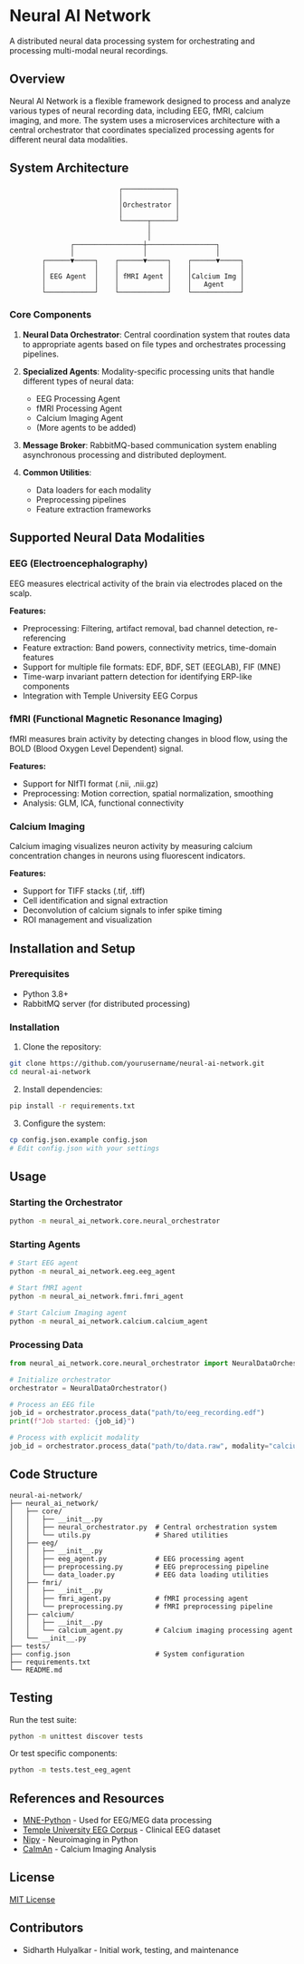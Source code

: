 # Neural AI Network

A distributed neural data processing system for orchestrating and processing multi-modal neural recordings.

## Overview

Neural AI Network is a flexible framework designed to process and analyze various types of neural recording data, including EEG, fMRI, calcium imaging, and more. The system uses a microservices architecture with a central orchestrator that coordinates specialized processing agents for different neural data modalities.

## System Architecture

```
                           ┌─────────────┐
                           │             │
                           │Orchestrator │
                           │             │
                           └──────┬──────┘
                                  │
                                  │
               ┌─────────────────┼─────────────────┐
               │                 │                 │
        ┌──────▼─────┐    ┌──────▼─────┐    ┌──────▼─────┐
        │            │    │            │    │            │
        │ EEG Agent  │    │ fMRI Agent │    │Calcium Img │
        │            │    │            │    │   Agent    │
        └────────────┘    └────────────┘    └────────────┘
```

### Core Components

1. **Neural Data Orchestrator**: Central coordination system that routes data to appropriate agents based on file types and orchestrates processing pipelines.

2. **Specialized Agents**: Modality-specific processing units that handle different types of neural data:
   - EEG Processing Agent
   - fMRI Processing Agent
   - Calcium Imaging Agent
   - (More agents to be added)

3. **Message Broker**: RabbitMQ-based communication system enabling asynchronous processing and distributed deployment.

4. **Common Utilities**:
   - Data loaders for each modality
   - Preprocessing pipelines
   - Feature extraction frameworks

## Supported Neural Data Modalities

### EEG (Electroencephalography)

EEG measures electrical activity of the brain via electrodes placed on the scalp.

**Features:**
- Preprocessing: Filtering, artifact removal, bad channel detection, re-referencing
- Feature extraction: Band powers, connectivity metrics, time-domain features
- Support for multiple file formats: EDF, BDF, SET (EEGLAB), FIF (MNE)
- Time-warp invariant pattern detection for identifying ERP-like components
- Integration with Temple University EEG Corpus

### fMRI (Functional Magnetic Resonance Imaging)

fMRI measures brain activity by detecting changes in blood flow, using the BOLD (Blood Oxygen Level Dependent) signal.

**Features:**
- Support for NIfTI format (.nii, .nii.gz)
- Preprocessing: Motion correction, spatial normalization, smoothing
- Analysis: GLM, ICA, functional connectivity

### Calcium Imaging

Calcium imaging visualizes neuron activity by measuring calcium concentration changes in neurons using fluorescent indicators.

**Features:**
- Support for TIFF stacks (.tif, .tiff)
- Cell identification and signal extraction
- Deconvolution of calcium signals to infer spike timing
- ROI management and visualization

## Installation and Setup

### Prerequisites

- Python 3.8+
- RabbitMQ server (for distributed processing)

### Installation

1. Clone the repository:
```bash
git clone https://github.com/yourusername/neural-ai-network.git
cd neural-ai-network
```

2. Install dependencies:
```bash
pip install -r requirements.txt
```

3. Configure the system:
```bash
cp config.json.example config.json
# Edit config.json with your settings
```

## Usage

### Starting the Orchestrator

```bash
python -m neural_ai_network.core.neural_orchestrator
```

### Starting Agents

```bash
# Start EEG agent
python -m neural_ai_network.eeg.eeg_agent

# Start fMRI agent
python -m neural_ai_network.fmri.fmri_agent

# Start Calcium Imaging agent
python -m neural_ai_network.calcium.calcium_agent
```

### Processing Data

```python
from neural_ai_network.core.neural_orchestrator import NeuralDataOrchestrator

# Initialize orchestrator
orchestrator = NeuralDataOrchestrator()

# Process an EEG file
job_id = orchestrator.process_data("path/to/eeg_recording.edf")
print(f"Job started: {job_id}")

# Process with explicit modality
job_id = orchestrator.process_data("path/to/data.raw", modality="calcium_agent")
```

## Code Structure

```
neural-ai-network/
├── neural_ai_network/
│   ├── core/
│   │   ├── __init__.py
│   │   ├── neural_orchestrator.py  # Central orchestration system
│   │   └── utils.py                # Shared utilities
│   ├── eeg/
│   │   ├── __init__.py
│   │   ├── eeg_agent.py            # EEG processing agent
│   │   ├── preprocessing.py        # EEG preprocessing pipeline
│   │   └── data_loader.py          # EEG data loading utilities
│   ├── fmri/
│   │   ├── __init__.py
│   │   ├── fmri_agent.py           # fMRI processing agent
│   │   └── preprocessing.py        # fMRI preprocessing pipeline
│   ├── calcium/
│   │   ├── __init__.py
│   │   └── calcium_agent.py        # Calcium imaging processing agent
│   └── __init__.py
├── tests/
├── config.json                     # System configuration
├── requirements.txt
└── README.md
```

## Testing

Run the test suite:

```bash
python -m unittest discover tests
```

Or test specific components:

```bash
python -m tests.test_eeg_agent
```

## References and Resources

- [MNE-Python](https://mne.tools/stable/index.html) - Used for EEG/MEG data processing
- [Temple University EEG Corpus](https://www.isip.piconepress.com/projects/tuh_eeg/) - Clinical EEG dataset
- [Nipy](https://nipy.org/) - Neuroimaging in Python
- [CaImAn](https://github.com/flatironinstitute/CaImAn) - Calcium Imaging Analysis

## License

[MIT License](LICENSE)

## Contributors

- Sidharth Hulyalkar - Initial work, testing, and maintenance